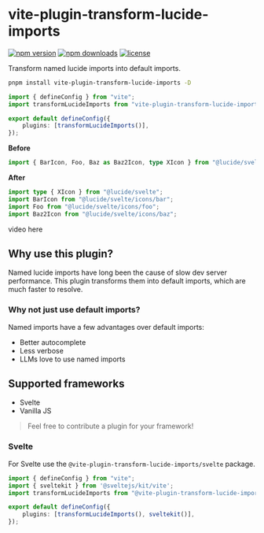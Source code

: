 # vite-plugin-transform-lucide-imports

[![npm version](https://flat.badgen.net/npm/v/vite-plugin-transform-lucide-imports?color=pink)](https://npmjs.com/package/vite-plugin-transform-lucide-imports)
[![npm downloads](https://flat.badgen.net/npm/dm/vite-plugin-transform-lucide-imports?color=pink)](https://npmjs.com/package/vite-plugin-transform-lucide-imports)
[![license](https://flat.badgen.net/github/license/ieedan/vite-plugin-transform-lucide-imports?color=pink)](https://github.com/ieedan/vite-plugin-transform-lucide-imports/blob/main/LICENSE)

Transform named lucide imports into default imports.

```sh
pnpm install vite-plugin-transform-lucide-imports -D
```

```ts
import { defineConfig } from "vite";
import transformLucideImports from "vite-plugin-transform-lucide-imports";

export default defineConfig({
	plugins: [transformLucideImports()],
});
```

**Before**

```ts
import { BarIcon, Foo, Baz as Baz2Icon, type XIcon } from "@lucide/svelte";
```

**After**

```ts
import type { XIcon } from "@lucide/svelte";
import BarIcon from "@lucide/svelte/icons/bar";
import Foo from "@lucide/svelte/icons/foo";
import Baz2Icon from "@lucide/svelte/icons/baz";
```

video here


## Why use this plugin?

Named lucide imports have long been the cause of slow dev server performance. This plugin transforms them into default imports, which are much faster to resolve. 

### Why not just use default imports?

Named imports have a few advantages over default imports:
- Better autocomplete
- Less verbose
- LLMs love to use named imports

## Supported frameworks

- Svelte
- Vanilla JS

> Feel free to contribute a plugin for your framework!

### Svelte

For Svelte use the `@vite-plugin-transform-lucide-imports/svelte` package.

```ts
import { defineConfig } from "vite";
import { sveltekit } from '@sveltejs/kit/vite';
import transformLucideImports from "@vite-plugin-transform-lucide-imports/svelte";

export default defineConfig({
	plugins: [transformLucideImports(), sveltekit()],
});
```